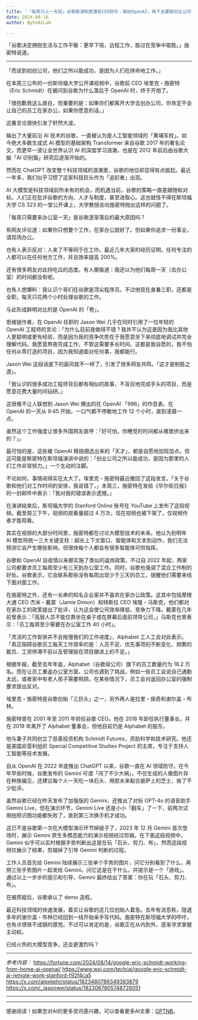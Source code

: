 ```yaml
---
title: '「每周只上一天班」谷歌散漫制度遭前CEO怒斥：输给OpenAI，再下去要输创业公司了'
date: 2024-08-16
author: ByteAILab

---
```


「谷歌决定拥抱生活与工作平衡：更早下班、远程工作，胜过在竞争中取胜。」施密特说道。

---
「而说到初创公司，他们之所以能成功，是因为人们在拼命地工作。」

在本周三公布的一份斯坦福大学公开课视频中，谷歌前 CEO 埃里克・施密特（Eric Schmidt）在被问到谷歌为什么落后于 OpenAI 时，终于开炮了。

「很抱歉我这么直白，但重要的是：如果你们都离开大学去创办公司，你肯定不会让自己的员工在家办公，如果你愿意的话。」

这番言论很快引发了轩然大波。

输出了大量前沿 AI 技术的谷歌，一直被认为是人工智能领域的「黄埔军校」。如今绝大多数生成式 AI 模型的基础架构 Transformer 来自谷歌 2017 年的著名论文。而更早一波让全世界认识 AI 的深度学习浪潮，也是在 2012 年前后由谷歌大脑「AI 识别猫」研究后逐渐开始的。

然而在 ChatGPT 改变整个科技领域的浪潮里，谷歌的地位却显得有点尴尬。最近一年多，我们似乎习惯了这家科技巨头作为「追赶者」出现。

AI 大模型是科技领域前所未有的机会，而机遇当前，谷歌的策略一直是跟随和对标。人们正在批评谷歌的方向、人才与制度，甚至进取心。这也就怪不得在斯坦福大学 CS 323 的一堂公开课上，大学教授会向施密特抛出这样的问题了。

「每周只需要来办公室一天」是谷歌逐渐落后的最大原因吗？

有网友评论道：如果你只想要个工作，在家办公就好了。但如果你追求一份事业，请现场办公。

也有人表示反对：人来了不等同于在工作。最近几年大家的经历证明，任何专注的人都可以在任何地方工作，并且效率提高 200%。

还有很多网友对此持吃瓜的态度。有人揶揄道：我还以为他们每周一天（去办公室）的时间都没有呢。

也有人想爆料：我认识个哥们在谷歌是顶尖程序员。不过他现在身兼三职，还都是全职，每天只花两个小时处理谷歌的工作。

与此形成鲜明对比的是 OpenAI 的「卷」。

思维链作者，在 OpenAI 任职的 Jason Wei 几乎在同时引用了一位年轻的 OpenAI 工程师的言论：「为什么目前我做得不错？我并不认为这是因为我比其他人更聪明或更有经验，而是因为我的竞争优势在于我愿意坐下来彻底地调试并完全理解代码。我愿意熬夜完成工作，不管这需要多长时间。这都是我自愿的，我不怕任何从零打造的项目，因为我知道面对任何事，我都能行。

Jason Wei 这段话底下的画风就不一样了，引发了很多网友共鸣，「这才是制胜之道」。

「我认识的很多成功工程师背后都有相似的故事，不盲目地完成手头的项目，而是愿意花费大量时间钻研。」

这很难不让人联想到 Jason Wei 爆出的在 OpenAI 「996」的作息表。在 OpenAI 的一天从 9:45 开始，一口气都不停歇地工作 12 个小时，直到凌晨一点。

虽然这个工作强度让很多外国网友直呼：「好可怕，你睡觉的时间都从哪里挤出来的？」。

最可怕的是，这些被 OpenAI 精挑细选出来的「天才」，都是自愿地加班加点。但这可能是斯密特在斯坦福演讲中说的：「创业公司之所以能成功，是因为那里的人们工作非常努力。」一个生动的注脚。

不论如何，事情闹得实在太大了。埃里克・施密特最近撤回了这段发言。「关于谷歌和他们对工作时间的安排，我说错了，」本周三，施密特在发给《华尔街日报》的一封邮件中表示：「我对我的错误表示遗憾。」

在演讲结束后，斯坦福大学的 Stanford Online 账号在 YouTube 上发布了这段视频。截至周三下午，视频的观看量超过 4 万次，现在视频也被下架了，仅视频作者才能观看。

其实在视频的大部分时间里，施密特都在讨论大模型技术的未来。他认为到明年 AI 模型将统一三大关键支柱：超长上下文窗口、智能体和文本到动作，我们无法预测它会产生哪些影响，但很快每个人都会有很多智能体可供指挥。

谷歌和 OpenAI 自疫情以来都实施了类似的返岗政策。不过自 2022 年起，两家公司都要求员工每周至少有三天到办公室工作。同时，谷歌也强调了混合工作制的好处。谷歌表示，它会联系那些没有每周出现少于三天的员工，提醒他们需要来线下面对面工作。


在施密特之外，还有一长串的知名企业家并不喜欢在家办公政策。这其中包括摩根大通 CEO 杰米・戴蒙（Jamie Dimon）和特斯拉 CEO 埃隆・马斯克，他们都对在家办工的政策提出了批评，认为这会使公司效率降低、竞争力下降。戴蒙在几年前曾表示：「高层人员不能仅靠坐在桌子或在屏幕后面前领导公司，」马斯克也曾表示：「员工每周至少需要在办公室工作 40 小时」。

「灵活的工作安排并不会拖慢我们的工作进度」，Alphabet 工人工会对此表示。「真正阻碍谷歌员工每天工作效率的是：人员不足、优先事项的不断变化、频繁的裁员、工资停滞不前以及管理层在项目跟进上的不足。」


根据年报，截至去年年底，Alphabet（谷歌母公司）旗下的员工数量约为 18.2 万名。而在让员工重返办公室方面，公司也遇到了挑战，例如一些员工会说自己通勤太远，或者家中有老人孩子需要照顾。在某些情况下，员工会对返回办公室的强制要求提出反对。

埃里克・施密特是谷歌创始「三巨头」之一，另外两人是拉里・佩奇和谢尔盖・布林。

施密特曾在 2001 年至 2011 年担任谷歌 CEO。他在 2018 年卸任执行董事长，并在 2019 年离开了 Alphabet 董事会，但他目前仍是 Alphabet 的股东。

他与妻子共同创立了慈善投资机构 Schmidt Futures，资助科学和技术研究。他还是美国非营利组织 Special Competitive Studies Project 的主席，专注于支持人工智能等技术发展。

自从 OpenAI 在 2022 年底推出 ChatGPT 以来，谷歌一直在 AI 领域防守。在今年早些时候，谷歌发布的 Gemini 可谓「闯了不少大祸」，不仅生成的人像图片存在种族偏见，还建议每个人一天吃一块石头、用胶水来黏合披萨上的芝士，挨了不少批评。

虽然谷歌已经在昨天发布了加强版的 Gemini，还推出了对标 GPT-4o 的语音助手 Gemini Live，但在演示环节，Gemini Live 还是小小「翻车」了一下，前两次试用拍照识图功能都失败了，直到第三次换手机才成功。

这已不是谷歌第一次在大模型演示环节掉链子了，2023 年 12 月 Gemini 首次登场时，展示 Gemini 原生多模态能力的演示视频经过剪辑。在下面这段视频中，Gemini 似乎可以实时根据手势判断出这是在玩「石头、剪刀、布」，然而这段视频仅展示了结果，剪辑掉了引导 Gemini 判断的过程。

工作人员首先给 Gemini 陆续展示三张单个手势的图片，问它分别看到了什么，再把三张手势图片一起发给 Gemini，问它这是在干什么，并提示是一个「游戏」。通过以上一步步的提示和引导，Gemini 最终给出了答案：你在玩「石头、剪刀、布」。

在被质疑后，谷歌承认了 demo 造假。

最近科技领域的快速发展，着实让谷歌的这几位创始人着急。去年有消息称，隐退多年的谢尔盖・布林已经回到一线开始亲手写代码。施密特在斯坦福大学的呼吁，也有点恨铁不成钢的感觉。不过可以肯定的是，谷歌正在从内到外，逐渐寻求掌握主动权。

已经火热的大模型竞争，还会更激烈吗？

---

*参考内容：*
https://fortune.com/2024/08/14/google-eric-schmidt-working-from-home-ai-openai/
https://www.wsj.com/tech/ai/google-eric-schmidt-ai-remote-work-stanford-f92f4ca5
https://x.com/alexkehr/status/1823480786349383879
https://x.com/_jasonwei/status/1823067805748728051

---
---
感谢阅读！如果您对AI的更多资讯感兴趣，可以查看更多AI文章：[GPTNB](https://gptnb.com)。